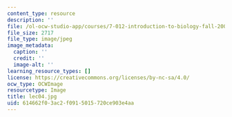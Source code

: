 ```yaml
---
content_type: resource
description: ''
file: /ol-ocw-studio-app/courses/7-012-introduction-to-biology-fall-2004/614662f03ac2f0915015720ce903e4aa_lec04.jpg
file_size: 2717
file_type: image/jpeg
image_metadata:
  caption: ''
  credit: ''
  image-alt: ''
learning_resource_types: []
license: https://creativecommons.org/licenses/by-nc-sa/4.0/
ocw_type: OCWImage
resourcetype: Image
title: lec04.jpg
uid: 614662f0-3ac2-f091-5015-720ce903e4aa
---
```

